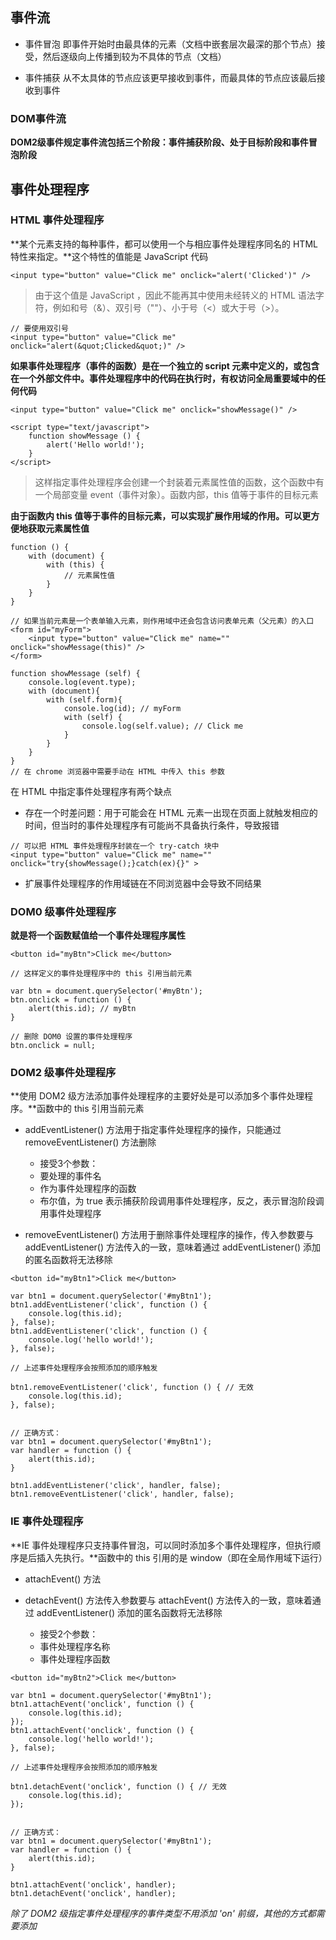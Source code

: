 ## 事件流

- 事件冒泡 即事件开始时由最具体的元素（文档中嵌套层次最深的那个节点）接受，然后逐级向上传播到较为不具体的节点（文档）

- 事件捕获 从不太具体的节点应该更早接收到事件，而最具体的节点应该最后接收到事件

### DOM事件流

**DOM2级事件规定事件流包括三个阶段：事件捕获阶段、处于目标阶段和事件冒泡阶段**

## 事件处理程序

### HTML 事件处理程序

**某个元素支持的每种事件，都可以使用一个与相应事件处理程序同名的 HTML 特性来指定。**这个特性的值能是 JavaScript 代码

```
<input type="button" value="Click me" onclick="alert('Clicked')" />
```

> 由于这个值是 JavaScript ，因此不能再其中使用未经转义的 HTML 语法字符，例如和号（&）、双引号（""）、小于号（<）或大于号（>）。

```
// 要使用双引号
<input type="button" value="Click me" onclick="alert(&quot;Clicked&quot;)" />
```

**如果事件处理程序（事件的函数）是在一个独立的 script 元素中定义的，或包含在一个外部文件中。事件处理程序中的代码在执行时，有权访问全局重要域中的任何代码**

```
<input type="button" value="Click me" onclick="showMessage()" />

<script type="text/javascript">
	function showMessage () {
		alert('Hello world!');
	}
</script>
```

> 这样指定事件处理程序会创建一个封装着元素属性值的函数，这个函数中有一个局部变量 event（事件对象）。函数内部，this 值等于事件的目标元素

**由于函数内 this 值等于事件的目标元素，可以实现扩展作用域的作用。可以更方便地获取元素属性值**

```
function () {
	with (document) {
		with (this) {
			// 元素属性值
		}
	}
}

// 如果当前元素是一个表单输入元素，则作用域中还会包含访问表单元素（父元素）的入口
<form id="myForm">
	<input type="button" value="Click me" name="" onclick="showMessage(this)" />
</form>

function showMessage (self) {
	console.log(event.type);
	with (document){
		with (self.form){
			console.log(id); // myForm
			with (self) {
				console.log(self.value); // Click me
			}
		}
	}
}
// 在 chrome 浏览器中需要手动在 HTML 中传入 this 参数
```

在 HTML 中指定事件处理程序有两个缺点
- 存在一个时差问题：用于可能会在 HTML 元素一出现在页面上就触发相应的时间，但当时的事件处理程序有可能尚不具备执行条件，导致报错
```
// 可以把 HTML 事件处理程序封装在一个 try-catch 块中
<input type="button" value="Click me" name="" onclick="try{showMessage();}catch(ex){}" >
```

- 扩展事件处理程序的作用域链在不同浏览器中会导致不同结果

### DOM0 级事件处理程序

**就是将一个函数赋值给一个事件处理程序属性**

```
<button id="myBtn">Click me</button>

// 这样定义的事件处理程序中的 this 引用当前元素

var btn = document.querySelector('#myBtn');
btn.onclick = function () {
	alert(this.id); // myBtn
}

// 删除 DOM0 设置的事件处理程序
btn.onclick = null;
```

### DOM2 级事件处理程序

**使用 DOM2 级方法添加事件处理程序的主要好处是可以添加多个事件处理程序。**函数中的 this 引用当前元素

- addEventListener() 方法用于指定事件处理程序的操作，只能通过 removeEventListener() 方法删除
	- 接受3个参数：
	- 要处理的事件名
	- 作为事件处理程序的函数
	- 布尔值，为 true 表示捕获阶段调用事件处理程序，反之，表示冒泡阶段调用事件处理程序

- removeEventListener() 方法用于删除事件处理程序的操作，传入参数要与 addEventListener() 方法传入的一致，意味着通过 addEventListener() 添加的匿名函数将无法移除

```
<button id="myBtn1">Click me</button>

var btn1 = document.querySelector('#myBtn1');
btn1.addEventListener('click', function () {
	console.log(this.id);
}, false);
btn1.addEventListener('click', function () {
	console.log('hello world!');
}, false);

// 上述事件处理程序会按照添加的顺序触发

btn1.removeEventListener('click', function () { // 无效
	console.log(this.id);
}, false);


// 正确方式：
var btn1 = document.querySelector('#myBtn1');
var handler = function () {
	alert(this.id);
}

btn1.addEventListener('click', handler, false);
btn1.removeEventListener('click', handler, false);
```

### IE 事件处理程序

**IE 事件处理程序只支持事件冒泡，可以同时添加多个事件处理程序，但执行顺序是后插入先执行。**函数中的 this 引用的是 window（即在全局作用域下运行）

- attachEvent() 方法

- detachEvent() 方法传入参数要与 attachEvent() 方法传入的一致，意味着通过 addEventListener() 添加的匿名函数将无法移除
	- 接受2个参数：
	- 事件处理程序名称
	- 事件处理程序函数

```
<button id="myBtn2">Click me</button>

var btn1 = document.querySelector('#myBtn1');
btn1.attachEvent('onclick', function () {
	console.log(this.id);
});
btn1.attachEvent('onclick', function () {
	console.log('hello world!');
}, false);

// 上述事件处理程序会按照添加的顺序触发

btn1.detachEvent('onclick', function () { // 无效
	console.log(this.id);
});


// 正确方式：
var btn1 = document.querySelector('#myBtn1');
var handler = function () {
	alert(this.id);
}

btn1.attachEvent('onclick', handler);
btn1.detachEvent('onclick', handler);
```

*除了 DOM2 级指定事件处理程序的事件类型不用添加 'on' 前缀，其他的方式都需要添加*
